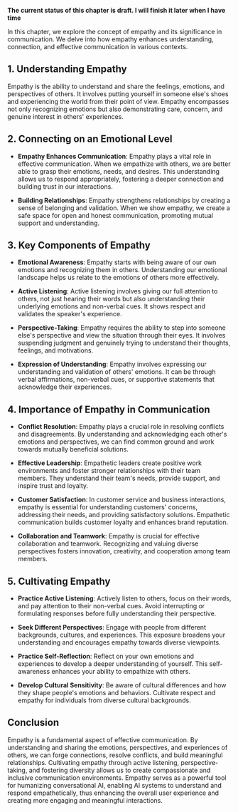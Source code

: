**The current status of this chapter is draft. I will finish it later when I have time**

In this chapter, we explore the concept of empathy and its significance in communication. We delve into how empathy enhances understanding, connection, and effective communication in various contexts.

**1. Understanding Empathy**
----------------------------

Empathy is the ability to understand and share the feelings, emotions, and perspectives of others. It involves putting yourself in someone else's shoes and experiencing the world from their point of view. Empathy encompasses not only recognizing emotions but also demonstrating care, concern, and genuine interest in others' experiences.

**2. Connecting on an Emotional Level**
---------------------------------------

* **Empathy Enhances Communication**: Empathy plays a vital role in effective communication. When we empathize with others, we are better able to grasp their emotions, needs, and desires. This understanding allows us to respond appropriately, fostering a deeper connection and building trust in our interactions.

* **Building Relationships**: Empathy strengthens relationships by creating a sense of belonging and validation. When we show empathy, we create a safe space for open and honest communication, promoting mutual support and understanding.

**3. Key Components of Empathy**
--------------------------------

* **Emotional Awareness**: Empathy starts with being aware of our own emotions and recognizing them in others. Understanding our emotional landscape helps us relate to the emotions of others more effectively.

* **Active Listening**: Active listening involves giving our full attention to others, not just hearing their words but also understanding their underlying emotions and non-verbal cues. It shows respect and validates the speaker's experience.

* **Perspective-Taking**: Empathy requires the ability to step into someone else's perspective and view the situation through their eyes. It involves suspending judgment and genuinely trying to understand their thoughts, feelings, and motivations.

* **Expression of Understanding**: Empathy involves expressing our understanding and validation of others' emotions. It can be through verbal affirmations, non-verbal cues, or supportive statements that acknowledge their experiences.

**4. Importance of Empathy in Communication**
---------------------------------------------

* **Conflict Resolution**: Empathy plays a crucial role in resolving conflicts and disagreements. By understanding and acknowledging each other's emotions and perspectives, we can find common ground and work towards mutually beneficial solutions.

* **Effective Leadership**: Empathetic leaders create positive work environments and foster stronger relationships with their team members. They understand their team's needs, provide support, and inspire trust and loyalty.

* **Customer Satisfaction**: In customer service and business interactions, empathy is essential for understanding customers' concerns, addressing their needs, and providing satisfactory solutions. Empathetic communication builds customer loyalty and enhances brand reputation.

* **Collaboration and Teamwork**: Empathy is crucial for effective collaboration and teamwork. Recognizing and valuing diverse perspectives fosters innovation, creativity, and cooperation among team members.

**5. Cultivating Empathy**
--------------------------

* **Practice Active Listening**: Actively listen to others, focus on their words, and pay attention to their non-verbal cues. Avoid interrupting or formulating responses before fully understanding their perspective.

* **Seek Different Perspectives**: Engage with people from different backgrounds, cultures, and experiences. This exposure broadens your understanding and encourages empathy towards diverse viewpoints.

* **Practice Self-Reflection**: Reflect on your own emotions and experiences to develop a deeper understanding of yourself. This self-awareness enhances your ability to empathize with others.

* **Develop Cultural Sensitivity**: Be aware of cultural differences and how they shape people's emotions and behaviors. Cultivate respect and empathy for individuals from diverse cultural backgrounds.

**Conclusion**
--------------

Empathy is a fundamental aspect of effective communication. By understanding and sharing the emotions, perspectives, and experiences of others, we can forge connections, resolve conflicts, and build meaningful relationships. Cultivating empathy through active listening, perspective-taking, and fostering diversity allows us to create compassionate and inclusive communication environments. Empathy serves as a powerful tool for humanizing conversational AI, enabling AI systems to understand and respond empathetically, thus enhancing the overall user experience and creating more engaging and meaningful interactions.
